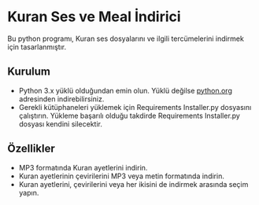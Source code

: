 # Kuran Ses ve Meal İndirici

Bu python programı, Kuran ses dosyalarını ve ilgili tercümelerini indirmek için tasarlanmıştır.


## Kurulum
* Python 3.x yüklü olduğundan emin olun. Yüklü değilse  [python.org](https://www.python.org/downloads/) adresinden indirebilirsiniz.
* Gerekli kütüphaneleri yüklemek için Requirements Installer.py dosyasını çalıştırın. Yükleme başarılı olduğu takdirde Requirements Installer.py dosyası kendini silecektir.


## Özellikler
- MP3 formatında Kuran ayetlerini indirin.
- Kuran ayetlerinin çevirilerini MP3 veya metin formatında indirin.
- Kuran ayetlerini, çevirilerini veya her ikisini de indirmek arasında seçim yapın.
